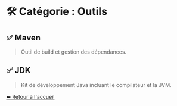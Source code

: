 # 🛠️ Catégorie : Outils

## ✅ Maven
> Outil de build et gestion des dépendances.

## ✅ JDK
> Kit de développement Java incluant le compilateur et la JVM.

[⬅️ Retour à l'accueil](../index.md)
